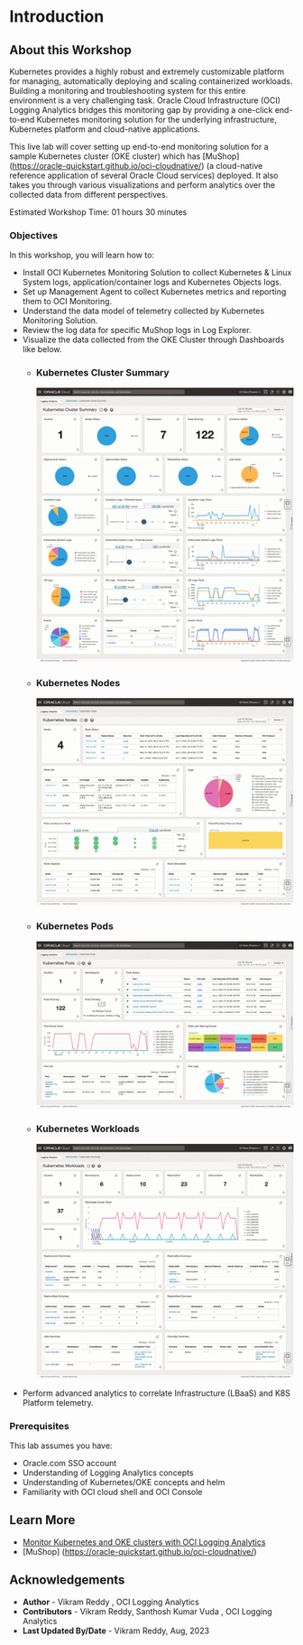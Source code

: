 # Introduction

## About this Workshop
Kubernetes provides a highly robust and extremely customizable platform for managing, automatically deploying and scaling containerized workloads. Building a monitoring and troubleshooting system for this entire environment is a very challenging task. Oracle Cloud Infrastructure (OCI) Logging Analytics bridges this monitoring gap by providing a one-click end-to-end Kubernetes monitoring solution for the underlying infrastructure, Kubernetes platform and cloud-native applications.

This live lab will cover setting up end-to-end monitoring solution for a sample Kubernetes cluster (OKE cluster) which has [MuShop] (https://oracle-quickstart.github.io/oci-cloudnative/) (a cloud-native reference application of several Oracle Cloud services) deployed. It also takes you through various visualizations and perform analytics over the collected data from different perspectives.

Estimated Workshop Time: 01 hours 30 minutes

### Objectives

In this workshop, you will learn how to:

* Install OCI Kubernetes Monitoring Solution to collect Kubernetes & Linux System logs, application/container logs and Kubernetes Objects logs.
* Set up Management Agent to collect Kubernetes metrics and reporting them to OCI Monitoring.
* Understand the data model of telemetry collected by Kubernetes Monitoring Solution.
* Review the log data for specific MuShop logs in Log Explorer.
* Visualize the data collected from the OKE Cluster through Dashboards like below.
     - ### Kubernetes Cluster Summary

        ![kubernetes-cluster-summary](images/kubernetes-cluster-summary.png)
     - ### Kubernetes Nodes

        ![kubernetes-nodes](images/kubernetes-nodes.png)
     - ### Kubernetes Pods

        ![kubernetes-pods](images/kubernetes-pods.png)
     - ### Kubernetes Workloads
     
        ![kubernetes-workloads](images/kubernetes-workloads.png) 
* Perform advanced analytics to correlate Infrastructure (LBaaS) and K8S Platform telemetry.             


### Prerequisites

This lab assumes you have:

* Oracle.com SSO account
* Understanding of Logging Analytics concepts
* Understanding of Kubernetes/OKE concepts and helm
* Familiarity with OCI cloud shell and OCI Console


## Learn More

* [Monitor Kubernetes and OKE clusters with OCI Logging Analytics](https://docs.oracle.com/en/solutions/kubernetes-oke-logging-analytics/index.html)
* [MuShop] (https://oracle-quickstart.github.io/oci-cloudnative/)

## Acknowledgements
* **Author** - Vikram Reddy , OCI Logging Analytics
* **Contributors** -  Vikram Reddy, Santhosh Kumar Vuda , OCI Logging Analytics
* **Last Updated By/Date** - Vikram Reddy, Aug, 2023
